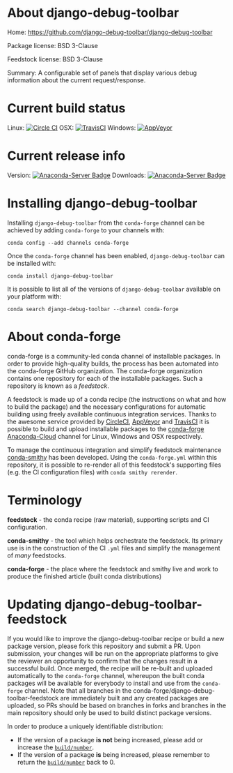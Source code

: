 About django-debug-toolbar
==========================

Home: https://github.com/django-debug-toolbar/django-debug-toolbar

Package license: BSD 3-Clause

Feedstock license: BSD 3-Clause

Summary: A configurable set of panels that display various debug information about the current request/response.



Current build status
====================

Linux: [![Circle CI](https://circleci.com/gh/conda-forge/django-debug-toolbar-feedstock.svg?style=shield)](https://circleci.com/gh/conda-forge/django-debug-toolbar-feedstock)
OSX: [![TravisCI](https://travis-ci.org/conda-forge/django-debug-toolbar-feedstock.svg?branch=master)](https://travis-ci.org/conda-forge/django-debug-toolbar-feedstock)
Windows: [![AppVeyor](https://ci.appveyor.com/api/projects/status/github/conda-forge/django-debug-toolbar-feedstock?svg=True)](https://ci.appveyor.com/project/conda-forge/django-debug-toolbar-feedstock/branch/master)

Current release info
====================
Version: [![Anaconda-Server Badge](https://anaconda.org/conda-forge/django-debug-toolbar/badges/version.svg)](https://anaconda.org/conda-forge/django-debug-toolbar)
Downloads: [![Anaconda-Server Badge](https://anaconda.org/conda-forge/django-debug-toolbar/badges/downloads.svg)](https://anaconda.org/conda-forge/django-debug-toolbar)

Installing django-debug-toolbar
===============================

Installing `django-debug-toolbar` from the `conda-forge` channel can be achieved by adding `conda-forge` to your channels with:

```
conda config --add channels conda-forge
```

Once the `conda-forge` channel has been enabled, `django-debug-toolbar` can be installed with:

```
conda install django-debug-toolbar
```

It is possible to list all of the versions of `django-debug-toolbar` available on your platform with:

```
conda search django-debug-toolbar --channel conda-forge
```


About conda-forge
=================

conda-forge is a community-led conda channel of installable packages.
In order to provide high-quality builds, the process has been automated into the
conda-forge GitHub organization. The conda-forge organization contains one repository
for each of the installable packages. Such a repository is known as a *feedstock*.

A feedstock is made up of a conda recipe (the instructions on what and how to build
the package) and the necessary configurations for automatic building using freely
available continuous integration services. Thanks to the awesome service provided by
[CircleCI](https://circleci.com/), [AppVeyor](http://www.appveyor.com/)
and [TravisCI](https://travis-ci.org/) it is possible to build and upload installable
packages to the [conda-forge](https://anaconda.org/conda-forge)
[Anaconda-Cloud](http://docs.anaconda.org/) channel for Linux, Windows and OSX respectively.

To manage the continuous integration and simplify feedstock maintenance
[conda-smithy](http://github.com/conda-forge/conda-smithy) has been developed.
Using the ``conda-forge.yml`` within this repository, it is possible to re-render all of
this feedstock's supporting files (e.g. the CI configuration files) with ``conda smithy rerender``.


Terminology
===========

**feedstock** - the conda recipe (raw material), supporting scripts and CI configuration.

**conda-smithy** - the tool which helps orchestrate the feedstock.
                   Its primary use is in the construction of the CI ``.yml`` files
                   and simplify the management of *many* feedstocks.

**conda-forge** - the place where the feedstock and smithy live and work to
                  produce the finished article (built conda distributions)


Updating django-debug-toolbar-feedstock
=======================================

If you would like to improve the django-debug-toolbar recipe or build a new
package version, please fork this repository and submit a PR. Upon submission,
your changes will be run on the appropriate platforms to give the reviewer an
opportunity to confirm that the changes result in a successful build. Once
merged, the recipe will be re-built and uploaded automatically to the
`conda-forge` channel, whereupon the built conda packages will be available for
everybody to install and use from the `conda-forge` channel.
Note that all branches in the conda-forge/django-debug-toolbar-feedstock are
immediately built and any created packages are uploaded, so PRs should be based
on branches in forks and branches in the main repository should only be used to
build distinct package versions.

In order to produce a uniquely identifiable distribution:
 * If the version of a package **is not** being increased, please add or increase
   the [``build/number``](http://conda.pydata.org/docs/building/meta-yaml.html#build-number-and-string).
 * If the version of a package **is** being increased, please remember to return
   the [``build/number``](http://conda.pydata.org/docs/building/meta-yaml.html#build-number-and-string)
   back to 0.
